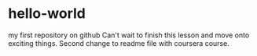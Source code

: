 hello-world
===========

my first  repository on github
Can't wait to finish this lesson and move onto exciting things.
Second change to readme file with coursera course.
